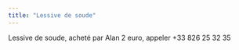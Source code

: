 ```yaml
---
title: "Lessive de soude"
---
```


Lessive de soude, acheté par Alan 2 euro, appeler +33 826 25 32 35